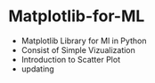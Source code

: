 # Matplotlib-for-ML
* Matplotlib Library for Ml in Python
* Consist of Simple Vizualization
* Introduction to Scatter Plot
* updating  
